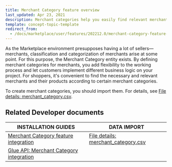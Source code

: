 ```yaml
---
title: Merchant Category feature overview
last_updated: Apr 23, 2021
description: Merchant categories help you easily find relevant merchants.
template: concept-topic-template
redirect_from:
  - /docs/marketplace/user/features/202212.0/merchant-category-feature-overview.html
---
```


As the Marketplace environment presupposes having a lot of sellers—merchants, classification and categorization of merchants arise at some point. For this purpose, the Merchant Category entity exists. By defining merchant categories for merchants, you add flexibility to the working process and let customers implement different business logic on your project.
For shoppers, it's convenient to find the necessary and relevant merchants and their products according to certain merchant categories.

To create merchant categories, you should import them. For details, see [File details: merchant_category.csv](/docs/pbc/all/merchant-management/{{page.version}}/marketplace/import-and-export-data/file-details-merchant-category.csv.html).

## Related Developer documents

| INSTALLATION GUIDES | DATA IMPORT |
|---|---|
| [Merchant Category feature integration](/docs/pbc/all/merchant-management/{{page.version}}/marketplace/install-and-upgrade/install-features/install-the-merchant-category-feature.html)    |[File details: merchant_category.csv](/docs/pbc/all/merchant-management/{{page.version}}/marketplace/import-and-export-data/file-details-merchant-category.csv.html)  |
| [Glue API: Merchant Category integration](/docs/pbc/all/merchant-management/{{page.version}}/marketplace/install-and-upgrade/install-glue-api/install-the-merchant-category-glue-api.html) |  |  
